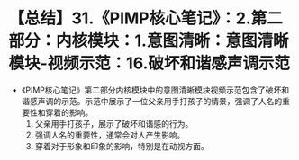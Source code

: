 # 【总结】31.《PIMP核心笔记》：2.第二部分：内核模块：1.意图清晰：意图清晰模块-视频示范：16.破坏和谐感声调示范

-   《PIMP核心笔记》第二部分内核模块中的意图清晰模块视频示范包含了破坏和谐感声调的示范。示范中展示了一位父亲用手打孩子的情景，强调了人名的重要性和穿着的影响。
    1.  父亲用手打孩子，展示了破坏和谐感的行为。
    2.  强调人名的重要性，通常会对人产生影响。
    3.  穿着对于形象和印象的影响，特别是在动视方面。